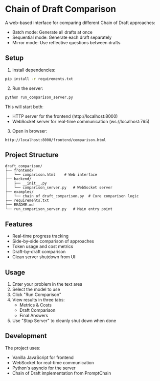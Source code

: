 # Chain of Draft Comparison

A web-based interface for comparing different Chain of Draft approaches:
- Batch mode: Generate all drafts at once
- Sequential mode: Generate each draft separately
- Mirror mode: Use reflective questions between drafts

## Setup

1. Install dependencies:
```bash
pip install -r requirements.txt
```

2. Run the server:
```bash
python run_comparison_server.py
```

This will start both:
- HTTP server for the frontend (http://localhost:8000)
- WebSocket server for real-time communication (ws://localhost:765)

3. Open in browser:
```
http://localhost:8000/frontend/comparison.html
```

## Project Structure

```
draft_comparison/
├── frontend/
│   └── comparison.html    # Web interface
├── backend/
│   ├── __init__.py
│   └── comparison_server.py   # WebSocket server
├── examples/
│   └── chain_of_draft_comparison.py  # Core comparison logic
├── requirements.txt
├── README.md
└── run_comparison_server.py   # Main entry point
```

## Features

- Real-time progress tracking
- Side-by-side comparison of approaches
- Token usage and cost metrics
- Draft-by-draft comparison
- Clean server shutdown from UI

## Usage

1. Enter your problem in the text area
2. Select the model to use
3. Click "Run Comparison"
4. View results in three tabs:
   - Metrics & Costs
   - Draft Comparison
   - Final Answers
5. Use "Stop Server" to cleanly shut down when done

## Development

The project uses:
- Vanilla JavaScript for frontend
- WebSocket for real-time communication
- Python's asyncio for the server
- Chain of Draft implementation from PromptChain 